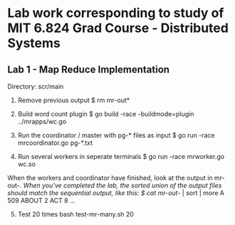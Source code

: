 # Lab work corresponding to study of MIT 6.824 Grad Course -  Distributed Systems

 ## Lab 1 - Map Reduce Implementation

Directory: scr/main

1. Remove previous output
$ rm mr-out*
2. Build word count plugin
$ go build -race -buildmode=plugin ../mrapps/wc.go
3. Run the coordinator / master with pg-* files as input
$ go run -race mrcoordinator.go pg-*.txt

4. Run several workers in seperate terminals
$ go run -race mrworker.go wc.so

When the workers and coordinator have finished, look at the output in mr-out-*. When you've completed the lab, the sorted union of the output files should match the sequential output, like this:
$ cat mr-out-* | sort | more
A 509
ABOUT 2
ACT 8
...

5. Test 20 times
bash test-mr-many.sh 20